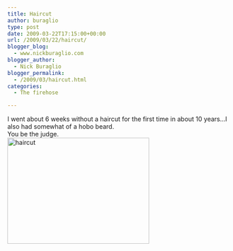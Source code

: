 ```yaml
---
title: Haircut
author: buraglio
type: post
date: 2009-03-22T17:15:00+00:00
url: /2009/03/22/haircut/
blogger_blog:
  - www.nickburaglio.com
blogger_author:
  - Nick Buraglio
blogger_permalink:
  - /2009/03/haircut.html
categories:
  - The firehose

---
```

I went about 6 weeks without a haircut for the first time in about 10 years&#8230;I also had somewhat of a hobo beard.   
You be the judge.   
<img src="http://buraglio.com/nick/wp/wp-content/uploads/2009/03/haircut.gif" alt="haircut" title="haircut" width="320" height="240" />